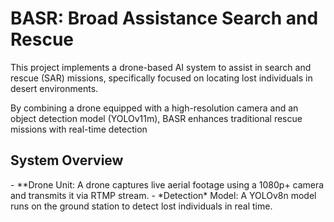 <h1>BASR: Broad Assistance Search and Rescue</h1>

This project implements a drone-based AI system to assist in search and rescue (SAR) missions, specifically focused on locating lost individuals in desert environments.

By combining a drone equipped with a high-resolution camera and an object detection model (YOLOv11m), BASR enhances traditional rescue missions with real-time detection

<h2>System Overview</h2>
- **Drone Unit: A drone captures live aerial footage using a 1080p+ camera and transmits it via RTMP stream.
- *Detection* Model: A YOLOv8n model runs on the ground station to detect lost individuals in real time.

